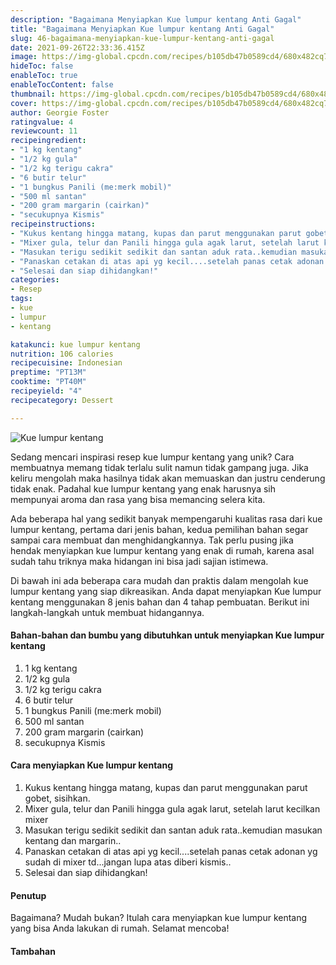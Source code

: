 ```yaml
---
description: "Bagaimana Menyiapkan Kue lumpur kentang Anti Gagal"
title: "Bagaimana Menyiapkan Kue lumpur kentang Anti Gagal"
slug: 46-bagaimana-menyiapkan-kue-lumpur-kentang-anti-gagal
date: 2021-09-26T22:33:36.415Z
image: https://img-global.cpcdn.com/recipes/b105db47b0589cd4/680x482cq70/kue-lumpur-kentang-foto-resep-utama.jpg
hideToc: false
enableToc: true
enableTocContent: false
thumbnail: https://img-global.cpcdn.com/recipes/b105db47b0589cd4/680x482cq70/kue-lumpur-kentang-foto-resep-utama.jpg
cover: https://img-global.cpcdn.com/recipes/b105db47b0589cd4/680x482cq70/kue-lumpur-kentang-foto-resep-utama.jpg
author: Georgie Foster
ratingvalue: 4
reviewcount: 11
recipeingredient:
- "1 kg kentang"
- "1/2 kg gula"
- "1/2 kg terigu cakra"
- "6 butir telur"
- "1 bungkus Panili (me:merk mobil)"
- "500 ml santan"
- "200 gram margarin (cairkan)"
- "secukupnya Kismis"
recipeinstructions:
- "Kukus kentang hingga matang, kupas dan parut menggunakan parut gobet, sisihkan."
- "Mixer gula, telur dan Panili hingga gula agak larut, setelah larut kecilkan mixer"
- "Masukan terigu sedikit sedikit dan santan aduk rata..kemudian masukan kentang dan margarin.."
- "Panaskan cetakan di atas api yg kecil....setelah panas cetak adonan yg sudah di mixer td...jangan lupa atas diberi kismis.."
- "Selesai dan siap dihidangkan!"
categories:
- Resep
tags:
- kue
- lumpur
- kentang

katakunci: kue lumpur kentang 
nutrition: 106 calories
recipecuisine: Indonesian
preptime: "PT13M"
cooktime: "PT40M"
recipeyield: "4"
recipecategory: Dessert

---
```



![Kue lumpur kentang](https://img-global.cpcdn.com/recipes/b105db47b0589cd4/680x482cq70/kue-lumpur-kentang-foto-resep-utama.jpg)

Sedang mencari inspirasi resep kue lumpur kentang yang unik? Cara membuatnya memang tidak terlalu sulit namun tidak gampang juga. Jika keliru mengolah maka hasilnya tidak akan memuaskan dan justru cenderung tidak enak. Padahal kue lumpur kentang yang enak harusnya sih mempunyai aroma dan rasa yang bisa memancing selera kita.


Ada beberapa hal yang sedikit banyak mempengaruhi kualitas rasa dari kue lumpur kentang, pertama dari jenis bahan, kedua pemilihan bahan segar sampai cara membuat dan menghidangkannya. Tak perlu pusing jika hendak menyiapkan kue lumpur kentang yang enak di rumah, karena asal sudah tahu triknya maka hidangan ini bisa jadi sajian istimewa.


Di bawah ini ada beberapa cara mudah dan praktis dalam mengolah kue lumpur kentang yang siap dikreasikan. Anda dapat menyiapkan Kue lumpur kentang menggunakan 8 jenis bahan dan 4 tahap pembuatan. Berikut ini langkah-langkah untuk membuat hidangannya.

<!--inarticleads1-->

#### Bahan-bahan dan bumbu yang dibutuhkan untuk menyiapkan Kue lumpur kentang

1. 1 kg kentang
1. 1/2 kg gula
1. 1/2 kg terigu cakra
1. 6 butir telur
1. 1 bungkus Panili (me:merk mobil)
1. 500 ml santan
1. 200 gram margarin (cairkan)
1. secukupnya Kismis

<!--inarticleads2-->

#### Cara menyiapkan Kue lumpur kentang

1. Kukus kentang hingga matang, kupas dan parut menggunakan parut gobet, sisihkan.
1. Mixer gula, telur dan Panili hingga gula agak larut, setelah larut kecilkan mixer
1. Masukan terigu sedikit sedikit dan santan aduk rata..kemudian masukan kentang dan margarin..
1. Panaskan cetakan di atas api yg kecil....setelah panas cetak adonan yg sudah di mixer td...jangan lupa atas diberi kismis..
1. Selesai dan siap dihidangkan!

#### Penutup

Bagaimana? Mudah bukan? Itulah cara menyiapkan kue lumpur kentang yang bisa Anda lakukan di rumah. Selamat mencoba!

#### Tambahan




